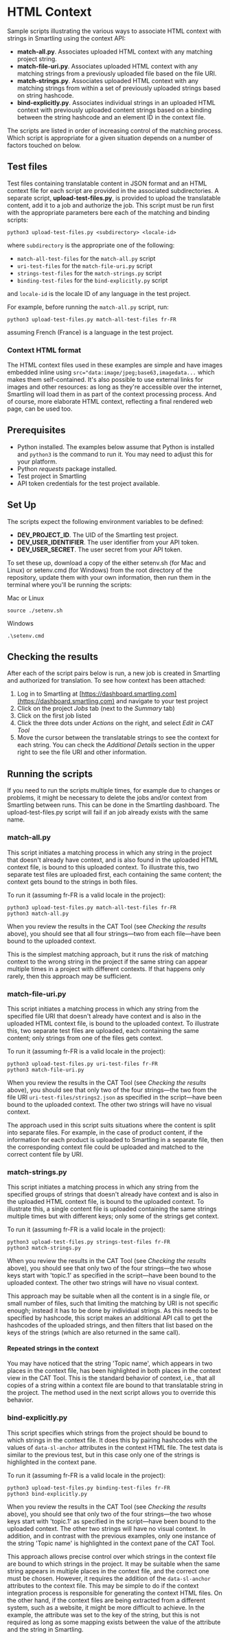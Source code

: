 # HTML Context

Sample scripts illustrating the various ways to associate HTML context with strings in Smartling using the context API:

* **match-all.py**. Associates uploaded HTML context with any matching project string.
*  **match-file-uri.py**. Associates uploaded HTML context with any matching strings from a previously uploaded file based on the file URI.
*  **match-strings.py**. Associates uploaded HTML context with any matching strings from within a set of previously uploaded strings based on string hashcode.
*  **bind-explicitly.py**. Associates individual strings in an uploaded HTML context with previously uploaded content strings based on a binding between the string hashcode and an element ID in the context file.

The scripts are listed in order of increasing control of the matching process. Which script is appropriate for a given situation depends on a number of factors touched on below.

## Test files
Test files containing translatable content in JSON format and an HTML context file for each script are provided in the associated subdirectories. A separate script, **upload-test-files.py**, is provided to upload the translatable content, add it to a job and authorize the job. This script must be run first with the appropriate parameters bere each of the matching and binding scripts:

```
python3 upload-test-files.py <subdirectory> <locale-id>
```
where `subdirectory` is the appropriate one of the following:

* `match-all-test-files` for the `match-all.py` script
* `uri-test-files` for the `match-file-uri.py` script
* `strings-test-files` for the `match-strings.py` script
* `binding-test-files` for the `bind-explicitly.py` script

and `locale-id` is the locale ID of any language in the test project.

For example, before running the `match-all.py` script, run:

```
python3 upload-test-files.py match-all-test-files fr-FR
```

assuming French (France) is a language in the test project.

### Context HTML format

The HTML context files used in these examples are simple and have images embedded inline using  `src="data:image/jpeg;base63,imagedata...` which makes them self-contained. It's also possible to use external links for images and other resources: as long as they're accessible over the internet, Smartling will load them in as part of the context processing process. And of course, more elaborate HTML context, reflecting a final rendered web page, can be used too.

## Prerequisites
* Python installed. The examples below assume that Python is installed and `python3` is the command to run it. You may need to adjust this for your platform.
* Python *requests* package installed.
* Test project in Smartling
* API token credentials for the test project available.

## Set Up
The scripts expect the following environment variables to be defined:

* **DEV_PROJECT_ID**. The UID of the Smartling test project.
* **DEV_USER_IDENTIFIER**. The user identifier from your API token.
* **DEV_USER_SECRET**. The user secret from your API token.

To set these up, download a copy of the either setenv.sh (for Mac and Linux) or setenv.cmd (for Windows) from the root directory of the repository, update them with your own information, then run them in the terminal where you'll be running the scripts:

Mac or Linux
```
source ./setenv.sh
```
Windows
```
.\setenv.cmd
```

## Checking the results

After each of the script pairs below is run, a new job is created in Smartling and authorized for translation. To see how context has been attached:

1. Log in to Smartling at [https://dashboard.smartling.com](https://dashboard.smartling.com) and navigate to your test project
2. Click on the project *Jobs* tab (next to the *Summary* tab)
3. Click on the first job listed
4. Click the three dots under *Actions* on the right, and select *Edit in CAT Tool*
5. Move the cursor between the translatable strings to see the context for each string. You can check the *Additional Details* section in the upper right to see the file URI and other information.

## Running the scripts

If you need to run the scripts multiple times, for example due to changes or problems, it might be necessary to delete the jobs and/or context from Smartling between runs. This can be done in the Smartling dashboard. The upload-test-files.py script will fail if an job already exists with the same name.

### match-all.py

This script initiates a matching process in which any string in the project that doesn't already have context, and is also found in the uploaded HTML context file, is bound to this uploaded context. To illustrate this, two separate test files are uploaded first, each containing the same content; the context gets bound to the strings in both files.

To run it (assuming fr-FR is a valid locale in the project):

```
python3 upload-test-files.py match-all-test-files fr-FR
python3 match-all.py
```

When you review the results in the CAT Tool (see *Checking the results* above), you should see that all four strings—two from each file—have been bound to the uploaded context.

This is the simplest matching approach, but it runs the risk of matching context to the wrong string in the project if the same string can appear multiple times in a project with different contexts. If that happens only rarely, then this approach may be sufficient.

### match-file-uri.py

This script initiates a matching process in which any string from the specified file URI that doesn't already have context and is also in the uploaded HTML context file, is bound to the uploaded context. To illustrate this, two separate test files are uploaded, each containing the same content; only strings from one of the files gets context.

To run it (assuming fr-FR is a valid locale in the project):

```
python3 upload-test-files.py uri-test-files fr-FR
python3 match-file-uri.py
```

When you review the results in the CAT Tool (see *Checking the results* above), you should see that only two of the four strings—the two from the file URI `uri-test-files/strings2.json` as specified in the script—have been bound to the uploaded context. The other two strings will have no visual context.

The approach used in this script suits situations where the content is split into separate files. For example, in the case of product content, if the information for each product is uploaded to Smartling in a separate file, then the corresponding context file could be uploaded and matched to the correct content file by URI.

### match-strings.py

This script initiates a matching process in which any string from the specified groups of strings that doesn't already have context and is also  in the uploaded HTML context file, is bound to the uploaded context. To illustrate this, a single content file is uploaded containing the same strings multiple times but with different keys; only some of the strings get context.

To run it (assuming fr-FR is a valid locale in the project):

```
python3 upload-test-files.py strings-test-files fr-FR
python3 match-strings.py
```

When you review the results in the CAT Tool (see *Checking the results* above), you should see that only two of the four strings—the two whose keys start with 'topic.1' as specified in the script—have been bound to the uploaded context. The other two strings will have no visual context.

This approach may be suitable when all the content is in a single file, or small number of files, such that limiting the matching by URI is not specific enough; instead it has to be done by individual strings. As this needs to be specified by hashcode, this script makes an additional API call to get the hashcodes of the uploaded strings, and then filters that list based on the keys of the strings (which are also returned in the same call).

#### Repeated strings in the context
You may have noticed that the string 'Topic name', which appears in two places in the context file, has been highlighted in both places in the context view in the CAT Tool. This is the standard behavior of context, i.e., that all copies of a string within a context file are bound to that translatable string in the project. The method used in the next script allows you to override this behavior.


### bind-explicitly.py

This script specifies which strings from the project should be bound to which strings in the context file. It does this by pairing hashcodes with the values of `data-sl-anchor` attributes in the context HTML file. The test data is similar to the previous test, but in this case only one of the strings is highlighted in the context pane.

To run it (assuming fr-FR is a valid locale in the project):

```
python3 upload-test-files.py binding-test-files fr-FR
python3 bind-explicitly.py
```

When you review the results in the CAT Tool (see *Checking the results* above), you should see that only two of the four strings—the two whose keys start with 'topic.1' as specified in the script—have been bound to the uploaded context. The other two strings will have no visual context. In addition, and in contrast with the previous examples, only one instance of the string 'Topic name' is highlighted in the context pane of the CAT Tool.

This approach allows precise control over which strings in the context file are bound to which strings in the project. It may be suitable when the same string appears in multiple places in the context file, and the correct one must be chosen. However, it requires the addition of the `data-sl-anchor` attributes to the context file. This may be simple to do if the context integration process is responsible for generating the context HTML files. On the other hand, if the context files are being extracted from a different system, such as a website, it might be more difficult to achieve. In the example, the attribute was set to the key of the string, but this is not required as long as some mapping exists between the value of the attribute and the string in Smartling.

